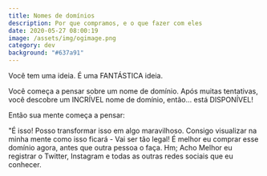 ```yaml
---
title: Nomes de domínios
description: Por que compramos, e o que fazer com eles
date: 2020-05-27 08:00:19
image: /assets/img/ogimage.png
category: dev
background: "#637a91"
---
```

Você tem uma ideia. É uma FANTÁSTICA ideia.

Você começa a pensar sobre um nome de domínio. Após muitas tentativas, você descobre um INCRÍVEL nome de domínio, então... está DISPONÍVEL!

Então sua mente começa a pensar:

"É isso! Posso transformar isso em algo maravilhoso. Consigo visualizar na minha mente como isso ficará - Vai ser tão legal! É melhor eu comprar esse domínio agora, antes que outra pessoa o faça. Hm; Acho Melhor eu registrar o Twitter, Instagram e todas as outras redes sociais que eu conhecer.